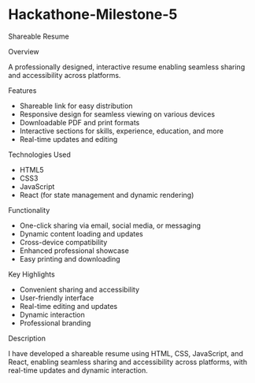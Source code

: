 # Hackathone-Milestone-5
Shareable Resume

Overview

A professionally designed, interactive resume enabling seamless sharing and accessibility across platforms.

Features

- Shareable link for easy distribution
- Responsive design for seamless viewing on various devices
- Downloadable PDF and print formats
- Interactive sections for skills, experience, education, and more
- Real-time updates and editing

Technologies Used

- HTML5
- CSS3
- JavaScript
- React (for state management and dynamic rendering)

Functionality

- One-click sharing via email, social media, or messaging
- Dynamic content loading and updates
- Cross-device compatibility
- Enhanced professional showcase
- Easy printing and downloading

Key Highlights

- Convenient sharing and accessibility
- User-friendly interface
- Real-time editing and updates
- Dynamic interaction
- Professional branding

Description

I have developed a shareable resume using HTML, CSS, JavaScript, and React, enabling seamless sharing and accessibility across platforms, with real-time updates and dynamic interaction.
